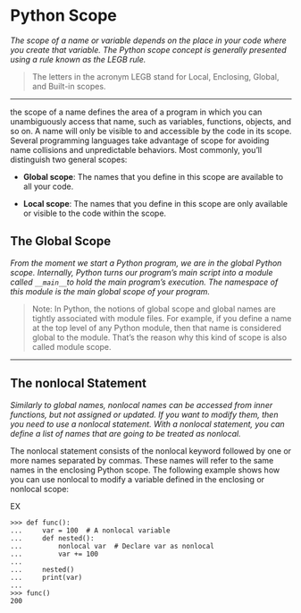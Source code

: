 # Python Scope

*The scope of a name or variable depends on the place in your code where you create that variable. The Python scope concept is generally presented using a rule known as the LEGB rule.*

>The letters in the acronym LEGB stand for Local, Enclosing, Global, and Built-in scopes.

<hr>

the scope of a name defines the area of a program in which you can unambiguously access that name, such as variables, functions, objects, and so on. A name will only be visible to and accessible by the code in its scope. Several programming languages take advantage of scope for avoiding name collisions and unpredictable behaviors. Most commonly, you’ll distinguish two general scopes:

* **Global scope**: The names that you define in this scope are available to all your code.

* **Local scope**: The names that you define in this scope are only available or visible to the code within the scope.


## The Global Scope
*From the moment we start a Python program, we are in the global Python scope. Internally, Python turns our program’s main script into a module called ``` __main__ ```to hold the main program’s execution. The namespace of this module is the main global scope of your program.*

>Note: In Python, the notions of global scope and global names are tightly associated with module files. For example, if you define a name at the top level of any Python module, then that name is considered global to the module. That’s the reason why this kind of scope is also called module scope.

<hr>

## The nonlocal Statement

*Similarly to global names, nonlocal names can be accessed from inner functions, but not assigned or updated. If you want to modify them, then you need to use a nonlocal statement. With a nonlocal statement, you can define a list of names that are going to be treated as nonlocal.*

The nonlocal statement consists of the nonlocal keyword followed by one or more names separated by commas. These names will refer to the same names in the enclosing Python scope. The following example shows how you can use nonlocal to modify a variable defined in the enclosing or nonlocal scope: 

EX 
```
>>> def func():
...     var = 100  # A nonlocal variable
...     def nested():
...         nonlocal var  # Declare var as nonlocal
...         var += 100
...
...     nested()
...     print(var)
...
>>> func()
200
```
